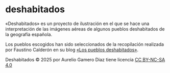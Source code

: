 # deshabitados

«Deshabitados» es un proyecto de ilustración en el que se hace una interpretación de las imágenes aéreas de algunos pueblos deshabitados de la geografía española.

Los pueblos escogidos han sido seleccionados de la recopilación realizada por Faustino Calderón en su blog [«Los pueblos deshabitados»](https://www.lospueblosdeshabitados.net/).

Deshabitados © 2025 por Aurelio Gamero Diaz tiene licencia [CC BY-NC-SA 4.0](https://creativecommons.org/licenses/by-nc-sa/4.0/)